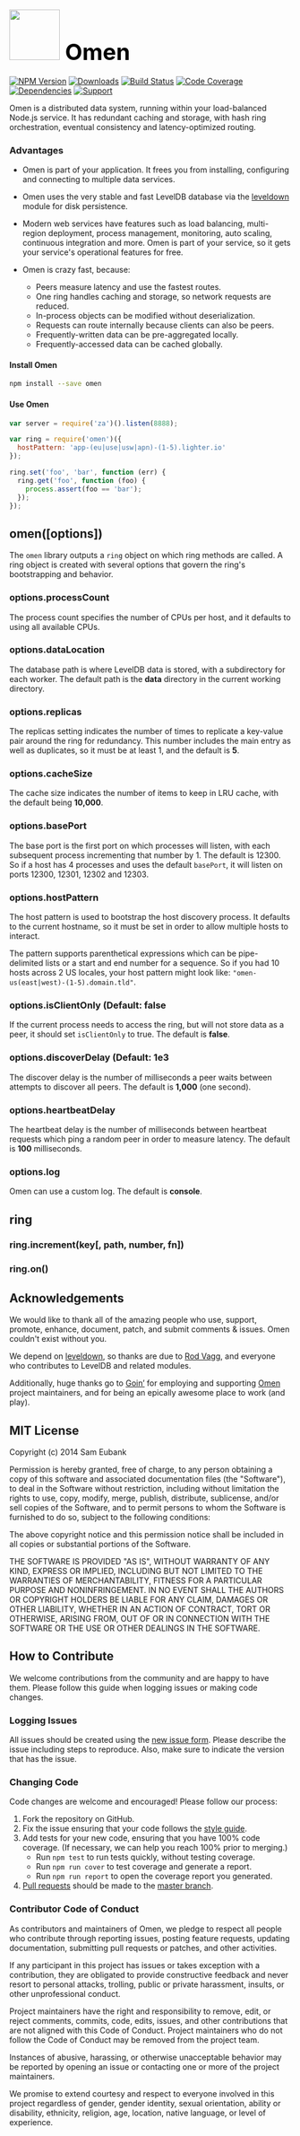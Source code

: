 # <a href="http://lighter.io/omen" style="font-size:40px;text-decoration:none;color:#000"><img src="https://cdn.rawgit.com/lighterio/lighter.io/master/public/omen.svg" style="width:90px;height:90px"> Omen</a>
[![NPM Version](https://img.shields.io/npm/v/omen.svg)](https://npmjs.org/package/omen)
[![Downloads](https://img.shields.io/npm/dm/omen.svg)](https://npmjs.org/package/omen)
[![Build Status](https://img.shields.io/travis/lighterio/omen.svg)](https://travis-ci.org/lighterio/omen)
[![Code Coverage](https://img.shields.io/coveralls/lighterio/omen/master.svg)](https://coveralls.io/r/lighterio/omen)
[![Dependencies](https://img.shields.io/david/lighterio/omen.svg)](https://david-dm.org/lighterio/omen)
[![Support](https://img.shields.io/gratipay/Lighter.io.svg)](https://gratipay.com/Lighter.io/)


Omen is a distributed data system, running within your load-balanced
Node.js service. It has redundant caching and storage, with hash ring
orchestration, eventual consistency and latency-optimized routing.

### Advantages

* Omen is part of your application. It frees you from installing,
  configuring and connecting to multiple data services.

* Omen uses the very stable and fast LevelDB database via the
  [leveldown](https://www.npmjs.org/package/leveldown) module for
  disk persistence.

* Modern web services have features such as load balancing,
  multi-region deployment, process management, monitoring, auto scaling,
  continuous integration and more. Omen is part of your service, so
  it gets your service's operational features for free.

* Omen is crazy fast, because:
  * Peers measure latency and use the fastest routes.
  * One ring handles caching and storage, so network requests are reduced.
  * In-process objects can be modified without deserialization.
  * Requests can route internally because clients can also be peers.
  * Frequently-written data can be pre-aggregated locally.
  * Frequently-accessed data can be cached globally.


#### Install Omen
```bash
npm install --save omen
```

#### Use Omen
```js
var server = require('za')().listen(8888);

var ring = require('omen')({
  hostPattern: 'app-(eu|use|usw|apn)-(1-5).lighter.io'
});

ring.set('foo', 'bar', function (err) {
  ring.get('foo', function (foo) {
    process.assert(foo == 'bar');
  });
});
```

## omen([options])

The `omen` library outputs a `ring` object on which ring methods are
called. A ring object is created with several options that govern the
ring's bootstrapping and behavior.

### options.processCount
The process count specifies the number of CPUs per host, and it defaults
to using all available CPUs.

### options.dataLocation
The database path is where LevelDB data is stored, with a subdirectory for
each worker. The default path is the **data** directory in the current working
directory.

### options.replicas
The replicas setting indicates the number of times to replicate a key-value
pair around the ring for redundancy. This number includes the main entry as
well as duplicates, so it must be at least 1, and the default is **5**.

### options.cacheSize
The cache size indicates the number of items to keep in LRU cache, with the
default being **10,000**.

### options.basePort
The base port is the first port on which processes will listen, with each
subsequent process incrementing that number by 1. The default is 12300. So
if a host has 4 processes and uses the default `basePort`, it will listen
on ports 12300, 12301, 12302 and 12303.

### options.hostPattern
The host pattern is used to bootstrap the host discovery process. It defaults
to the current hostname, so it must be set in order to allow multiple hosts
to interact.

The pattern supports parenthetical expressions which can be pipe-delimited
lists or a start and end number for a sequence. So if you had 10 hosts
across 2 US locales, your host pattern might look like:
`"omen-us(east|west)-(1-5).domain.tld"`.

### options.isClientOnly (Default: false
If the current process needs to access the ring, but will not store data
as a peer, it should set `isClientOnly` to true. The default is **false**.


### options.discoverDelay (Default: 1e3
The discover delay is the number of milliseconds a peer waits between
attempts to discover all peers. The default is **1,000** (one second).


### options.heartbeatDelay
The heartbeat delay is the number of milliseconds between heartbeat
requests which ping a random peer in order to measure latency. The default
is **100** milliseconds.

### options.log
Omen can use a custom log. The default is **console**.




## ring

### ring.increment(key[, path, number, fn])

### ring.on()


## Acknowledgements
We would like to thank all of the amazing people who use, support,
promote, enhance, document, patch, and submit comments & issues.
Omen couldn't exist without you.

We depend on [leveldown](https://www.npmjs.org/package/leveldown), so
thanks are due to [Rod Vagg](https://github.com/rvagg), and everyone
who contributes to LevelDB and related modules.

Additionally, huge thanks go to [Goin’](https://goin.io) for employing
and supporting [Omen](http://lighter.io/omen) project maintainers,
and for being an epically awesome place to work (and play).


## MIT License

Copyright (c) 2014 Sam Eubank

Permission is hereby granted, free of charge, to any person obtaining a copy
of this software and associated documentation files (the "Software"), to deal
in the Software without restriction, including without limitation the rights
to use, copy, modify, merge, publish, distribute, sublicense, and/or sell
copies of the Software, and to permit persons to whom the Software is
furnished to do so, subject to the following conditions:

The above copyright notice and this permission notice shall be included in all
copies or substantial portions of the Software.

THE SOFTWARE IS PROVIDED "AS IS", WITHOUT WARRANTY OF ANY KIND, EXPRESS OR
IMPLIED, INCLUDING BUT NOT LIMITED TO THE WARRANTIES OF MERCHANTABILITY,
FITNESS FOR A PARTICULAR PURPOSE AND NONINFRINGEMENT. IN NO EVENT SHALL THE
AUTHORS OR COPYRIGHT HOLDERS BE LIABLE FOR ANY CLAIM, DAMAGES OR OTHER
LIABILITY, WHETHER IN AN ACTION OF CONTRACT, TORT OR OTHERWISE, ARISING FROM,
OUT OF OR IN CONNECTION WITH THE SOFTWARE OR THE USE OR OTHER DEALINGS IN THE
SOFTWARE.


## How to Contribute
We welcome contributions from the community and are happy to have them.
Please follow this guide when logging issues or making code changes.

### Logging Issues
All issues should be created using the
[new issue form](https://github.com/lighterio/omen/issues/new).
Please describe the issue including steps to reproduce. Also, make sure
to indicate the version that has the issue.

### Changing Code
Code changes are welcome and encouraged! Please follow our process:

1. Fork the repository on GitHub.
2. Fix the issue ensuring that your code follows the
   [style guide](http://lighter.io/style-guide).
3. Add tests for your new code, ensuring that you have 100% code coverage.
   (If necessary, we can help you reach 100% prior to merging.)
   * Run `npm test` to run tests quickly, without testing coverage.
   * Run `npm run cover` to test coverage and generate a report.
   * Run `npm run report` to open the coverage report you generated.
4. [Pull requests](http://help.github.com/send-pull-requests/) should be made
   to the [master branch](https://github.com/lighterio/omen/tree/master).

### Contributor Code of Conduct

As contributors and maintainers of Omen, we pledge to respect all
people who contribute through reporting issues, posting feature requests,
updating documentation, submitting pull requests or patches, and other
activities.

If any participant in this project has issues or takes exception with a
contribution, they are obligated to provide constructive feedback and never
resort to personal attacks, trolling, public or private harassment, insults, or
other unprofessional conduct.

Project maintainers have the right and responsibility to remove, edit, or
reject comments, commits, code, edits, issues, and other contributions
that are not aligned with this Code of Conduct. Project maintainers who do
not follow the Code of Conduct may be removed from the project team.

Instances of abusive, harassing, or otherwise unacceptable behavior may be
reported by opening an issue or contacting one or more of the project
maintainers.

We promise to extend courtesy and respect to everyone involved in this project
regardless of gender, gender identity, sexual orientation, ability or
disability, ethnicity, religion, age, location, native language, or level of
experience.

